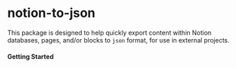 # notion-to-json

This package is designed to help quickly export content within Notion databases, pages, and/or blocks to `json` format, for use in external projects.

#### Getting Started
